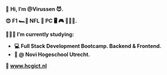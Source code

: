 👋 <b>Hi, I’m @Virussen 😈.

😍 F1 🏎️🏁  NFL 🏈 PC 🖥 🎮 👂🏻🎶.

👨🏼‍🎓 I’m currently studying:
 - 💻 Full Stack Development Bootcamp. Backend & Frontend. 
 - 🏦 @ Novi Hogeschool Utrecht.

🔗 www.hcgict.nl</b>
<!---
Virussen/Virussen is a ✨ special ✨ repository because its `README.md` (this file) appears on your GitHub profile.
You can click the Preview link to take a look at your changes.
--->
